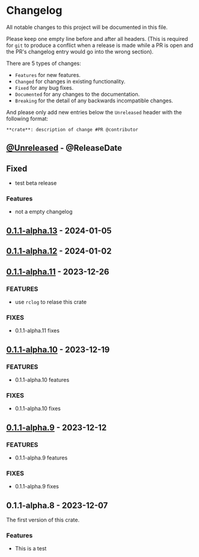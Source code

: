 # Changelog

All notable changes to this project will be documented in this file.

Please keep one empty line before and after all headers. (This is required for `git` to produce a conflict when a release is made while a PR is open and the PR's changelog entry would go into the wrong section).

There are 5 types of changes:

- `Features` for new features.
- `Changed` for changes in existing functionality.
- `Fixed` for any bug fixes.
- `Documented` for any changes to the documentation.
- `Breaking` for the detail of any backwards incompatible changes.

And please only add new entries below the `Unreleased` header with the following format:

```
**crate**: description of change #PR @contributor
```

<!-- next-header -->

## [@Unreleased] - @ReleaseDate

## Fixed

- test beta release

### Features

- not a empty changelog

## [0.1.1-alpha.13] - 2024-01-05

## [0.1.1-alpha.12] - 2024-01-02

## [0.1.1-alpha.11] - 2023-12-26

### FEATURES

- use `rclog` to relase this crate

### FIXES

- 0.1.1-alpha.11 fixes

## [0.1.1-alpha.10] - 2023-12-19

### FEATURES

- 0.1.1-alpha.10 features

### FIXES

- 0.1.1-alpha.10 fixes

## [0.1.1-alpha.9] - 2023-12-12

### FEATURES

- 0.1.1-alpha.9 features

### FIXES

- 0.1.1-alpha.9 fixes

## 0.1.1-alpha.8 - 2023-12-07

The first version of this crate.

### Features

- This is a test 

<!-- next-url -->
[@Unreleased]: https://github.com/RibirX/Ribir/compare/v0.1.1-alpha.13...HEAD
[0.1.1-alpha.13]: https://github.com/RibirX/Ribir/compare/v0.1.1-alpha.12...v0.1.1-alpha.13
[0.1.1-alpha.12]: https://github.com/RibirX/Ribir/compare/v0.1.1-alpha.11...v0.1.1-alpha.12
[0.1.1-alpha.11]: https://github.com/RibirX/Ribir/compare/v0.1.1-alpha.10...v0.1.1-alpha.11
[0.1.1-alpha.10]: https://github.com/RibirX/Ribir/compare/v0.1.1-alpha.9...v0.1.1-alpha.10
[0.1.1-alpha.9]: https://github.com/RibirX/Ribir/compare/v0.1.1-alpha.8...v0.1.1-alpha.9
